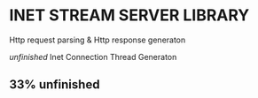 # INET STREAM SERVER LIBRARY

Http request parsing & Http response generaton

*unfinished* Inet Connection Thread Generaton

## 33% unfinished
